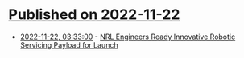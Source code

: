 # [Published on 2022-11-22](index.md)

* [2022-11-22, 03:33:00](https://soylentnews.org/article.pl?sid=22/11/21/1520224&from=rss) - [NRL Engineers Ready Innovative Robotic Servicing Payload for Launch](https://soylentnews.org/article.pl?sid=22/11/21/1520224&from=rss)
